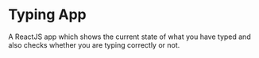 # Typing App
A ReactJS app which shows the current state of what you have typed and also checks whether you are typing correctly or not.
